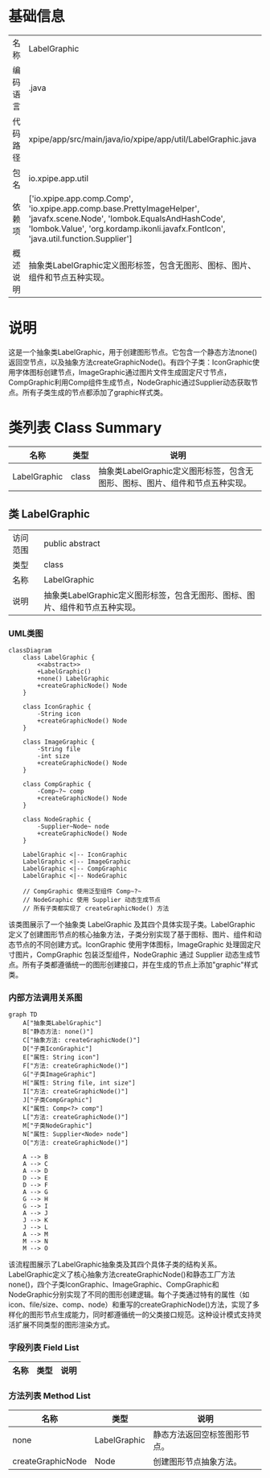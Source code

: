 # 基础信息

|      |      |
|------|------|
| 名称 | LabelGraphic |
| 编码语言 | .java |
| 代码路径 | xpipe/app/src/main/java/io/xpipe/app/util/LabelGraphic.java |
| 包名 | io.xpipe.app.util |
| 依赖项 | ['io.xpipe.app.comp.Comp', 'io.xpipe.app.comp.base.PrettyImageHelper', 'javafx.scene.Node', 'lombok.EqualsAndHashCode', 'lombok.Value', 'org.kordamp.ikonli.javafx.FontIcon', 'java.util.function.Supplier'] |
| 概述说明 | 抽象类LabelGraphic定义图形标签，包含无图形、图标、图片、组件和节点五种实现。 |

# 说明

这是一个抽象类LabelGraphic，用于创建图形节点。它包含一个静态方法none()返回空节点，以及抽象方法createGraphicNode()。有四个子类：IconGraphic使用字体图标创建节点，ImageGraphic通过图片文件生成固定尺寸节点，CompGraphic利用Comp组件生成节点，NodeGraphic通过Supplier动态获取节点。所有子类生成的节点都添加了graphic样式类。

# 类列表 Class Summary

| 名称   | 类型  | 说明 |
|-------|------|-------------|
| LabelGraphic | class | 抽象类LabelGraphic定义图形标签，包含无图形、图标、图片、组件和节点五种实现。 |



## 类 LabelGraphic

|      |      |
|------|------|
| 访问范围 | public abstract |
| 类型 | class |
| 名称 | LabelGraphic |
| 说明 | 抽象类LabelGraphic定义图形标签，包含无图形、图标、图片、组件和节点五种实现。 |


### UML类图

```mermaid
classDiagram
    class LabelGraphic {
        <<abstract>>
        +LabelGraphic()
        +none() LabelGraphic
        +createGraphicNode() Node
    }

    class IconGraphic {
        -String icon
        +createGraphicNode() Node
    }

    class ImageGraphic {
        -String file
        -int size
        +createGraphicNode() Node
    }

    class CompGraphic {
        -Comp~?~ comp
        +createGraphicNode() Node
    }

    class NodeGraphic {
        -Supplier~Node~ node
        +createGraphicNode() Node
    }

    LabelGraphic <|-- IconGraphic
    LabelGraphic <|-- ImageGraphic
    LabelGraphic <|-- CompGraphic
    LabelGraphic <|-- NodeGraphic

    // CompGraphic 使用泛型组件 Comp~?~
    // NodeGraphic 使用 Supplier 动态生成节点
    // 所有子类都实现了 createGraphicNode() 方法
```

该类图展示了一个抽象类 LabelGraphic 及其四个具体实现子类。LabelGraphic 定义了创建图形节点的核心抽象方法，子类分别实现了基于图标、图片、组件和动态节点的不同创建方式。IconGraphic 使用字体图标，ImageGraphic 处理固定尺寸图片，CompGraphic 包装泛型组件，NodeGraphic 通过 Supplier 动态生成节点。所有子类都遵循统一的图形创建接口，并在生成的节点上添加"graphic"样式类。


### 内部方法调用关系图

```mermaid
graph TD
    A["抽象类LabelGraphic"]
    B["静态方法: none()"]
    C["抽象方法: createGraphicNode()"]
    D["子类IconGraphic"]
    E["属性: String icon"]
    F["方法: createGraphicNode()"]
    G["子类ImageGraphic"]
    H["属性: String file, int size"]
    I["方法: createGraphicNode()"]
    J["子类CompGraphic"]
    K["属性: Comp<?> comp"]
    L["方法: createGraphicNode()"]
    M["子类NodeGraphic"]
    N["属性: Supplier<Node> node"]
    O["方法: createGraphicNode()"]

    A --> B
    A --> C
    A --> D
    D --> E
    D --> F
    A --> G
    G --> H
    G --> I
    A --> J
    J --> K
    J --> L
    A --> M
    M --> N
    M --> O
```

该流程图展示了LabelGraphic抽象类及其四个具体子类的结构关系。LabelGraphic定义了核心抽象方法createGraphicNode()和静态工厂方法none()，四个子类IconGraphic、ImageGraphic、CompGraphic和NodeGraphic分别实现了不同的图形创建逻辑。每个子类通过特有的属性（如icon、file/size、comp、node）和重写的createGraphicNode()方法，实现了多样化的图形节点生成能力，同时都遵循统一的父类接口规范。这种设计模式支持灵活扩展不同类型的图形渲染方式。

### 字段列表 Field List

| 名称  | 类型  | 说明 |
|-------|-------|------|

### 方法列表 Method List

| 名称  | 类型  | 说明 |
|-------|-------|------|
| none | LabelGraphic | 静态方法返回空标签图形节点。 |
| createGraphicNode | Node | 创建图形节点抽象方法。 |




